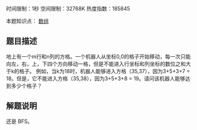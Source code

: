 时间限制：1秒 空间限制：32768K 热度指数：185845

本题知识点： [数组](https://www.nowcoder.com/questionCenter?questionTypes=000100&mutiTagIds=578)

## 题目描述

地上有一个m行和n列的方格。一个机器人从坐标0,0的格子开始移动，每一次只能向左，右，上，下四个方向移动一格，但是不能进入行坐标和列坐标的数位之和大于k的格子。 例如，当k为18时，机器人能够进入方格（35,37），因为3+5+3+7 = 18。但是，它不能进入方格（35,38），因为3+5+3+8 = 19。请问该机器人能够达到多少个格子？

## 解题说明

还是 BFS。

